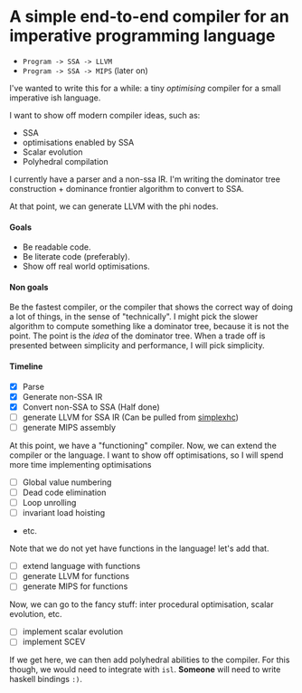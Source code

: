 # A simple end-to-end compiler for an imperative programming language

- `Program -> SSA -> LLVM`
- `Program -> SSA -> MIPS` (later on)


I've wanted to write this for a while: a tiny *optimising* compiler for
a small imperative ish language.

I want to show off modern compiler ideas, such as:

- SSA
- optimisations enabled by SSA
- Scalar evolution
- Polyhedral compilation

I currently have a parser and a non-ssa IR. I'm writing the dominator tree
construction + dominance frontier algorithm to convert to SSA.

At that point, we can generate LLVM with the phi nodes.

#### Goals
- Be readable code.
- Be literate code (preferably).
- Show off real world optimisations.

#### Non goals
Be the fastest compiler, or the compiler that shows the correct way of
doing a lot of things, in the sense of "technically". I might pick the
slower algorithm to compute something like a dominator tree, because it is
not the point. The point is the _idea_ of the dominator tree. When a trade 
off is presented between simplicity and performance, I will pick simplicity.


#### Timeline

- [x] Parse
- [x] Generate non-SSA IR
- [x] Convert non-SSA to SSA (Half done)
- [ ] generate LLVM for SSA IR (Can be pulled from [simplexhc](http://github.com/bollu/simplexhc))
- [ ] generate MIPS assembly

At this point, we have a "functioning" compiler. Now, we can extend the 
compiler or the language. I want to show off optimisations, so I will spend
more time implementing optimisations

- [ ] Global value numbering
- [ ] Dead code elimination
- [ ] Loop unrolling
- [ ] invariant load hoisting
- etc.

Note that we do not yet have functions in the language! let's add that.
- [ ] extend language with functions
- [ ] generate LLVM for functions
- [ ] generate MIPS for functions

Now, we can go to the fancy stuff: inter procedural optimisation, scalar
evolution, etc.

- [ ] implement scalar evolution
- [ ] implement SCEV

If we get here, we can then add polyhedral abilities to the compiler. For
this though, we would need to integrate with `isl`. **Someone** will need to write
haskell bindings `:)`.


